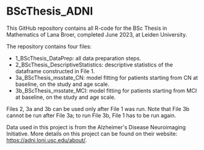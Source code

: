 # BScThesis_ADNI
This GitHub repository contains all R-code for the BSc Thesis in Mathematics of Lana Broer, completed June 2023, at Leiden University.

The repository contains four files: 
  - 1_BScThesis_DataPrep: all data preparation steps.
  - 2_BScThesis_DescriptiveStatistics: descriptive statistics of the dataframe constructed in File 1. 
  - 3a_BScThesis_msstate_CN: model fitting for patients starting from CN at baseline, on the study and age scale.
  - 3b_BScThesis_msstate_MCI: model fitting for patients starting from MCI at baseline, on the study and age scale.

Files 2, 3a and 3b can be used only after File 1 was run. Note that File 3b cannot be run after File 3a; to run File 3b, File 1 has to be run again. 

Data used in this project is from the Alzheimer's Disease Neuroimaging Initiative. More details on this project can be found on their website: https://adni.loni.usc.edu/about/. 

